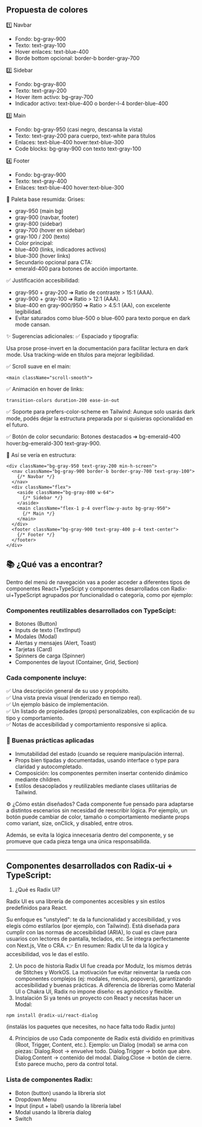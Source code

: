 ## Propuesta de colores   

1️⃣ Navbar
* Fondo: bg-gray-900
* Texto: text-gray-100
* Hover enlaces: text-blue-400
* Borde bottom opcional: border-b border-gray-700

2️⃣ Sidebar
* Fondo: bg-gray-800
* Texto: text-gray-200
* Hover item activo: bg-gray-700
* Indicador activo: text-blue-400 o border-l-4 border-blue-400

3️⃣ Main
* Fondo: bg-gray-950 (casi negro, descansa la vista)
* Texto: text-gray-200 para cuerpo, text-white para títulos
* Enlaces: text-blue-400 hover:text-blue-300
* Code blocks: bg-gray-900 con texto text-gray-100

4️⃣ Footer
* Fondo: bg-gray-900
* Texto: text-gray-400
* Enlaces: text-blue-400 hover:text-blue-300

🎨 Paleta base resumida:
Grises:
* gray-950 (main bg)
* gray-900 (navbar, footer)
* gray-800 (sidebar)
* gray-700 (hover en sidebar)
* gray-100 / 200 (texto)
* Color principal:
* blue-400 (links, indicadores activos)
* blue-300 (hover links)
* Secundario opcional para CTA:
* emerald-400 para botones de acción importante.

✅ Justificación accesibilidad:
* gray-950 + gray-200 ➔ Ratio de contraste > 15:1 (AAA).
* gray-900 + gray-100 ➔ Ratio > 12:1 (AAA).
* blue-400 en gray-900/950 ➔ Ratio > 4.5:1 (AA), con excelente legibilidad.
* Evitar saturados como blue-500 o blue-600 para texto porque en dark mode cansan.

✨ Sugerencias adicionales:
✅ Espaciado y tipografía:

Usa prose prose-invert en la documentación para facilitar lectura en dark mode.
Usa tracking-wide en títulos para mejorar legibilidad.

✅ Scroll suave en el main:

```tsx
<main className="scroll-smooth">
```   

✅ Animación en hover de links:   

```tsx
transition-colors duration-200 ease-in-out
```   

✅ Soporte para prefers-color-scheme en Tailwind:
Aunque solo usarás dark mode, podés dejar la estructura preparada por si quisieras opcionalidad en el futuro.

✅ Botón de color secundario:
Botones destacados ➔ bg-emerald-400 hover:bg-emerald-300 text-gray-900.

🎯 Así se vería en estructura:   

```tsx
<div className="bg-gray-950 text-gray-200 min-h-screen">
  <nav className="bg-gray-900 border-b border-gray-700 text-gray-100">
    {/* Navbar */}
  </nav>
  <div className="flex">
    <aside className="bg-gray-800 w-64">
      {/* Sidebar */}
    </aside>
    <main className="flex-1 p-4 overflow-y-auto bg-gray-950">
      {/* Main */}
    </main>
  </div>
  <footer className="bg-gray-900 text-gray-400 p-4 text-center">
    {/* Footer */}
  </footer>
</div>
```

## 📚 ¿Qué vas a encontrar?   

Dentro del menú de navegación vas a poder acceder a diferentes tipos de componentes React+TypeScipt y componentes desarrollados con Radix-ui+TypeScript agrupados por funcionalidad o categoría, como por ejemplo:

### Componentes reutilizables desarrollados con TypeScipt:

* Botones (Button)
* Inputs de texto (TextInput)
* Modales (Modal)
* Alertas y mensajes (Alert, Toast)
* Tarjetas (Card)
* Spinners de carga (Spinner)
* Componentes de layout (Container, Grid, Section)

### Cada componente incluye:

✅ Una descripción general de su uso y propósito.   
✅ Una vista previa visual (renderizado en tiempo real).   
✅ Un ejemplo básico de implementación.   
✅ Un listado de propiedades (props) personalizables, con explicación de su tipo y comportamiento.   
✅ Notas de accesibilidad y comportamiento responsive si aplica.   

### 🔧 Buenas prácticas aplicadas   

* Inmutabilidad del estado (cuando se requiere manipulación interna).
* Props bien tipadas y documentadas, usando interface o type para claridad y autocompletado.
* Composición: los componentes permiten insertar contenido dinámico mediante children.
* Estilos desacoplados y reutilizables mediante clases utilitarias de Tailwind.

⚙️ ¿Cómo están diseñados?
Cada componente fue pensado para adaptarse a distintos escenarios sin necesidad de reescribir lógica. Por ejemplo, un botón puede cambiar de color, tamaño o comportamiento mediante props como variant, size, onClick, y disabled, entre otros.

Además, se evita la lógica innecesaria dentro del componente, y se promueve que cada pieza tenga una única responsabilida.   

---
## Componentes desarrollados con Radix-ui + TypeScript:   

1. ¿Qué es Radix UI?

Radix UI es una librería de componentes accesibles y sin estilos predefinidos para React.

Su enfoque es "unstyled": te da la funcionalidad y accesibilidad, y vos elegís cómo estilarlos (por ejemplo, con Tailwind).
Está diseñada para cumplir con las normas de accesibilidad (ARIA), lo cual es clave para usuarios con lectores de pantalla, teclados, etc.
Se integra perfectamente con Next.js, Vite o CRA.
👉 En resumen: Radix UI te da la lógica y accesibilidad, vos le das el estilo.


2. Un poco de historia
Radix UI fue creada por Modulz, los mismos detrás de Stitches y WorkOS.
La motivación fue evitar reinventar la rueda con componentes complejos (ej: modales, menús, popovers), garantizando accesibilidad y buenas prácticas.
A diferencia de librerías como Material UI o Chakra UI, Radix no impone diseño: es agnóstico y flexible.
3. Instalación
Si ya tenés un proyecto con React y necesitas hacer un Modal:

```
npm install @radix-ui/react-dialog
```
(instalás los paquetes que necesites, no hace falta todo Radix junto)

4. Principios de uso
Cada componente de Radix está dividido en primitivas (Root, Trigger, Content, etc.).
Ejemplo: un Dialog (modal) se arma con piezas:
Dialog.Root → envuelve todo.
Dialog.Trigger → botón que abre.
Dialog.Content → contenido del modal.
Dialog.Close → botón de cierre.
Esto parece mucho, pero da control total.

### Lista de componentes Radix:
* Boton (button) usando la librería slot
* Dropdown Menu
* Input (input + label) usando la librería label
* Modal usando la librería dialog
* Switch

  

